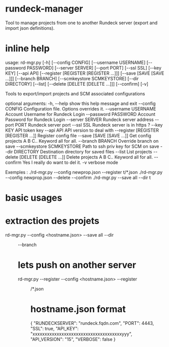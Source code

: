 # rundeck-manager
Tool to manage projects from one to another Rundeck server (export and import json definitions).

# inline help
usage: rd-mgr.py [-h] [--config CONFIG] [--username USERNAME]
                 [--password PASSWORD] [--server SERVER] [--port PORT]
                 [--ssl SSL] [--key KEY] [--api API]
                 [--register [REGISTER [REGISTER ...]]]
                 [--save [SAVE [SAVE ...]]] [--branch BRANCH]
                 [--scmkeystore SCMKEYSTORE] [--dir DIRECTORY] [--list]
                 [--delete [DELETE [DELETE ...]]] [--confirm] [-v]

Tools to export/import projects and SCM associated configurations

optional arguments:
  -h, --help            show this help message and exit
  --config CONFIG       Configuration file. Options overrides it.
  --username USERNAME   Account Username for Rundeck Login
  --password PASSWORD   Account Password for Rundeck Login
  --server SERVER       Rundeck server address
  --port PORT           Rundeck server port
  --ssl SSL             Rundeck server is in https ?
  --key KEY             API token key
  --api API             API version to deal with
  --register [REGISTER [REGISTER ...]]
                        Register config file
  --save [SAVE [SAVE ...]]
                        Get config projects A B C.. Keyword all for all.
  --branch BRANCH       Override branch on save
  --scmkeystore SCMKEYSTORE
                        Path to ssh priv key for SCM on save
  --dir DIRECTORY       Destination directory for saved files
  --list                List projects
  --delete [DELETE [DELETE ...]]
                        Delete projects A B C.. Keyword all for all.
  --confirm             Yes I really do want to del it.
  -v                    verbose mode

Exemples :
            ./rd-mgr.py --config newprop.json --register t/*.json
            ./rd-mgr.py --config newprop.json --delete --confirm
            ./rd-mgr.py --save all --dir t


# basic usages
# extraction des projets
rd-mgr.py --config <hostname.json> --save all --dir <dir> --branch <hostname>

# lets push on another server
rd-mgr.py --register --config <hostname.json> --register <dir>/*.json

# hostname.json format
{
        "RUNDECKSERVER": "rundeck.fqdn.com",
        "PORT": 4443,
        "SSL": true,
        "API_KEY": "xxxxxxxxxxxxxxxxxxxxxxxxxxxxxxxxxxxxxyyy",
        "API_VERSION": "15",
        "VERBOSE": false
}

